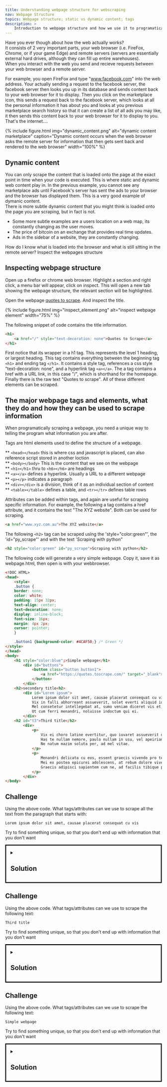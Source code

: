 ```yaml
---
title: Understanding webpage structure for webscraping 
nav: Webpage Structure
topics: Webpage structure; static vs dynamic content; tags
description: >
    Introduction to webpage structure and how we use it to programatically scrape its contents.
---
```


Have you ever though about how the web actually works? <br>
It consists of 2 very important parts, your web browser (i.e. FireFox, Chrome, or if your game Edge) and remote servers (servers are essentially external hard drives, although they can fill up entire warehouses). <br>
When you interact with the web you send and recieve requests between your web browser and a remote server. <br>

For example, you open FireFox and type "www.facebook.com" into the web address. Your actually sending a request to the facebook server, the facebook server then looks you up in its database and sends content back to your web browser for it to display. Then you click on the marketplace icon, this sends a request back to the facebook server, which looks at all the personal information it has about you and looks at you previous marketplace search history so that it can create a list of all ads you may like, it then sends this content back to your web browser for it to display to you. <br>
That's the internet....

{% include figure.html img="dynamic_content.png" alt="dynamic content marketplace" caption="Dynamic content occurs when the web browser asks the remote server for information that then gets sent back and rendered to the web browser" width="100%" %}


## Dynamic content
You can only scrape the content that is loaded onto the page at the exact point in time when your code is executed. This is where static and dynamic web content play in. In the previous example, you cannot see any marketplace ads until Facebook's server has sent the ads to your browser and the browser has displayed them. This is a very good example of dymanic content. <br>
There is more subtle dynamic content that you might think is loaded onto the page you are scraping, but in fact is not. <br>
* Some more subtle examples are a users location on a web map, its constantly changing as the user moves.
* The price of bitcoin on an exchange that provides real time updates.
* Ads in the sidebar of a website, they are constantly changing.


How do I know what is loaded into the browser and what is still sitting in the remote server? <bold>Inspect the webpages structure</bold>

## Inspecting webpage structure 
Open up a firefox or chrome web browser. Highlight a section and right click, a menu bar will appear, click on inspect. This will open a new tab showing the webpage structure, the relevant section will be highlighted.

Open the webpage <a href="https://quotes.toscrape.com/" target="_blank">quotes to scrape</a>. And inspect the title. 

{% include figure.html img="inspect_element.png" alt="inspect webpage element" width="75%" %}

The following snippet of code contains the title information.

```html
<h1>
    <a href="/" style="text-decoration: none">Quotes to Scrape</a>
</h1>
```
First notice that its wrapper in a h1 tag. This represents the level 1 heading, or largest heading.
This tag contains everything between the beginning tag ```<h1>``` and ending tag ```</h1>```. 
It contains a style tag, references a css style "text-decoration: none", and a hyperlink tag ```<a></a>```. The a tag contains a href with a URL link, in this case "/", which is shorthand for the homepage. Finally there is the raw text "Quotes to scrape".
All of these different elements can be scraped.

## The major webpage tags and elements, what they do and how they can be used to scrape information 

When programatically scraping a webpage, you need a unique way to telling the program what information you are after. 

Tags are html elements used to define the structure of a webpage.

** ```<head></head>``` this is where css and javascript is placed, can also reference script stored in another loction <br>
** ```<body></body>``` This is the content that we see on the webpage <br>
** ```<h1></h1>``` thru to ```<h6></h6>``` are headings <br>
** ```<a></a>``` defines a hyperlink. Usually a URL to a different webpage <br>
** ```<p></p>``` indicates a paragraph <br>
** ```<div></div>``` is a division, think of it as an individual section of content <br>
** ```<table></table>``` defines a table, and ```<tr></tr>``` defines table rows <br>

Attributes can be added within tags, and again are useful for scraping specific information.
For example, the following a tag contains a href attribute, and it contains the text "The XYZ website". Both can be used for scraping.

```html
<a href="www.xyz.com.au">The XYZ website</a>
```

The following ```<h2>``` tag can be scraped using the 'style="color:green"', the 'id="py_scrape"' and with the text 'Scraping with python"

```html
<h2 style="color:green" id="py_scrape">Scraping with python</h2>
```


The following code will generate a very simple webpage. Copy it, save it as webpage.html, then open is with your webbrowser.

```html
<!DOC HTML>
<head>
    <style> 
    .button {
    border: none;
    color: white;
    padding: 15px 32px;
    text-align: center;
    text-decoration: none;
    display: inline-block;
    font-size: 16px;
    margin: 4px 2px;
    cursor: pointer;
    }

    .button1 {background-color: #4CAF50;} /* Green */
</style>
</head>
<body>
    <h1 style="color:blue";>Simple webpage</h1>
        <div id="buttons">
            <button class="button button1">
                <a href="https://quotes.toscrape.com/" target="_blank">Quotes to Quote</a>
            </button>
        </div> 
    <h2>secondary title<h2>
        <div id="Lorem ipsum">
            Lorem ipsum dolor sit amet, causae placerat consequat cu vis, id consequat interesset intellegebat eos. 
            Vix in falli abhorreant assueverit, solet everti aliquid id quo. 
            Mel consetetur intellegebat at, sumo veniam diceret vis et, eam id quaeque feugiat. 
            Ut cum ferri menandri, noluisse indoctum qui ei.
        </div>
    <h2 id="t3">Third title</h2>
        <div>
            <p>
                Vix ei choro latine evertitur, quo iuvaret assueverit dissentias no. 
                Has te nullam nemore, paulo nullam in usu, vel apeirian corrumpit cu. 
                Ne natum mazim soluta per, ad mel vitae.
            </p>
            <p>
                Menandri delicata cu eos, essent graecis vivendo pro te. Eu ius quot integre erroribus. 
                Mei ex postea epicurei adolescens, at rebum dolore vivendo nam. 
                Graecis adipisci sapientem cum ne, ad facilis tibique percipit vim, blandit dissentias duo ne.
            </p>
        </div>    
</body>
```



## Challenge
Using the above code. What tags/attributes can we use to scrape all the text from the paragraph that starts with:

    Lorem ipsum dolor sit amet, causae placerat consequat cu vis

Try to find something unique, so that you don't end up with information that you don't want

<details style="border:3px; border-style:solid; border-color:#000000; padding: 1em;"><summary><h2>Solution</h2></summary>
<p>

```<div id="Lorem ipsum">```

If we use only the div tag we will scrape all of the text within each div.

</p>
</details>


## Challenge
Using the above code. What tags/attributes can we use to scrape the following text:

    Third title

Try to find something unique, so that you don't end up with information that you don't want

<details style="border:3px; border-style:solid; border-color:#000000; padding: 1em;"><summary><h2>Solution</h2></summary>
<p>

```id="t3"```

If we use only the h2 tag we will scrape both h2 titles:
    secondary title
    Third title

</p>
</details>

## Challenge
Using the above code. What tags/attributes can we use to scrape the following text:

    Simple webpage

Try to find something unique, so that you don't end up with information that you don't want

<details style="border:3px; border-style:solid; border-color:#000000; padding: 1em;"><summary><h2>Solution</h2></summary>
<p>
We can use the h1 tag as its the only one on the page.
```<h1>```

We can also use ```style="color:blue"```

</p>
</details>
